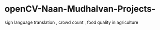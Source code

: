 # openCV-Naan-Mudhalvan-Projects-
sign language translation , crowd count , food quality in agriculture
